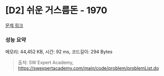 # [D2] 쉬운 거스름돈 - 1970 

[문제 링크](https://swexpertacademy.com/main/code/problem/problemDetail.do?contestProbId=AV5PsIl6AXIDFAUq) 

### 성능 요약

메모리: 44,452 KB, 시간: 92 ms, 코드길이: 294 Bytes



> 출처: SW Expert Academy, https://swexpertacademy.com/main/code/problem/problemList.do